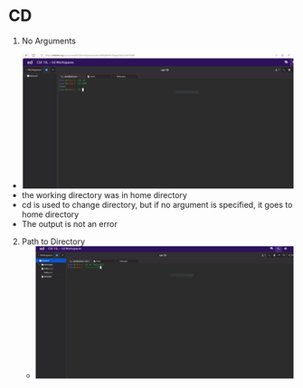 # **CD**
1. No Arguments
  * ![Image](Capture.PNG)
  * the working directory was in home directory 
  * cd is used to change directory, but if no argument is specified, it goes to home directory
  * The output is not an error 

2. Path to Directory
   * ![Image](https://github.com/AKalakota23/cse15l-lab-reports/blob/main/Cd_With_Argument.PNG)
